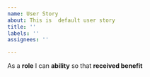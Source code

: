 ```yaml
---
name: User Story
about: This is  default user story
title: ''
labels: ''
assignees: ''

---
```


As a **role** I can **ability** so that **received benefit**
